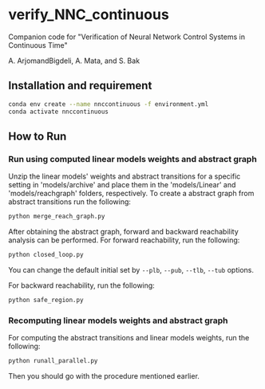 # verify_NNC_continuous

Companion code for "Verification of Neural Network Control Systems in Continuous Time"

A. ArjomandBigdeli, A. Mata, and S. Bak


Installation and requirement
----------------------

```bash
conda env create --name nnccontinuous -f environment.yml
conda activate nnccontinuous
```

How to Run
----------------------

### Run using computed linear models weights and abstract graph
Unzip the linear models' weights and abstract transitions for a specific setting in 'models/archive' and place them in the 'models/Linear' and 'models/reachgraph' folders, respectively.
To create a abstract graph from abstract transitions run the following:

```bash
python merge_reach_graph.py
```
After obtaining the abstract graph, forward and backward reachability analysis can be performed.
For forward reachability, run the following:

```bash
python closed_loop.py
```
You can change the default initial set by `--plb`, `--pub`, `--tlb`, `--tub` options.

For backward reachability, run the following:

```bash
python safe_region.py
```

### Recomputing linear models weights and abstract graph
For computing the abstract transitions and linear models weights, run the following:

```bash
python runall_parallel.py
```
Then you should go with the procedure mentioned earlier.


